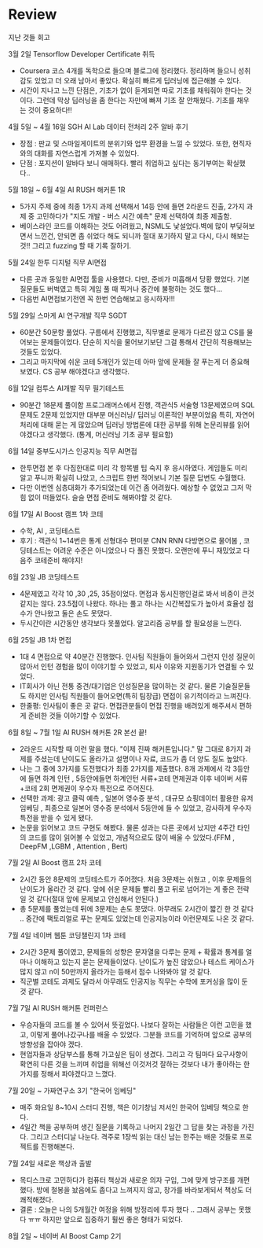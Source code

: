 # Review
지난 것들 회고

3월 2일 Tensorflow Developer Certificate 취득
- Coursera 코스 4개를 독학으로 들으며 블로그에 정리했다. 정리하며 들으니 성취감도 있었고 더 오래 남아서 좋았다. 확실히 빠르게 딥러닝에 접근해볼 수 있다.
- 시간이 지나고 느낀 단점은, 기초가 없이 듣게되면 따로 기초를 채워줘야 한다는 것이다. 그런데 막상 딥러닝을 좀 한다는 자만에 빠져 기초 잘 안채웠다. 기초를 채우는 것이 중요하다!!

4월 5일 ~ 4월 16일 SGH AI Lab 데이터 전처리 2주 알바 후기
- 장점 : 판교 및 스마일게이트의 분위기와 업무 환경을 느낄 수 있었다. 또한, 현직자와의 대화를 자연스럽게 가져볼 수 있었다.
- 단점 : 포지션이 알바다 보니 애매하다. 빨리 취업하고 싶다는 동기부여는 확실했다.. 

5월 18일 ~ 6월 4일 AI RUSH 해커톤 1R 
- 5가지 주제 중에 최종 1가지 과제 선택해서 14등 안에 들면 2라운드 진출, 2가지 과제 중 고민하다가 "지도 개발 - 버스 시간 예측" 문제 선택하여 최종 제출함.
- 베이스라인 코드를 이해하는 것도 어려웠고, NSML도 낯설었다.벽에 많이 부딪혀보면서 느낀건, 안되면 좀 쉬었다 해도 되니까 절대 포기하지 말고 다시, 다시 해보는 것!! 그리고 fuzzing 할 때 기록 잘하기.

5월 24일 한투 디지털 직무 AI면접
- 다른 곳과 동일한 AI면접 툴을 사용했다. 다만, 준비가 미흡해서 당황 했었다. 기본 질문들도 버벅였고 특히 게임 풀 때 찍거나 중간에 불평하는 것도 했다...
- 다음번 AI면접보기전엔 꼭 한번 연습해보고 응시하자!!! 

5월 29일 스마게 AI 연구개발 직무 SGDT 
- 60분간 50문항 풀었다. 구름에서 진행했고, 직무별로 문제가 다르진 않고 CS를 물어보는 문제들이었다. 단순히 지식을 물어보기보단 그걸 통해서 간단히 적용해보는 것들도 있었다. 
- 그리고 마지막에 쉬운 코테 5개인가 있는데 아마 앞에 문제들 잘 푸는게 더 중요해보였다. CS 공부 해야겠다고 생각했다.

6월 12일 컴투스 AI개발 직무 필기테스트 
- 90분간 18문제 풀이함 프로그래머스에서 진행, 객관식5 서술형 13문제였으며 SQL 문제도 2문제 있었지만 대부분 머신러닝/ 딥러닝 이론적인 부분이었음
특히, 자연어처리에 대해 묻는 게 많았으며 딥러닝 방법론에 대한 공부를 위해 논문리뷰를 읽어야겠다고 생각했다. (통계, 머신러닝 기초 공부 필요함)

6월 14일 중부도시가스 인공지능 직무 AI면접
- 한투면접 본 후 다짐한대로 미리 각 항목별 팁 숙지 후 응시하였다. 게임들도 미리 알고 푸니까 확실히 나았고, 스크립트 한번 적어보니 기본 질문 답변도 수월했다.
- 다만 이번엔 심층대화가 추가되었는데 이건 좀 어려웠다. 예상할 수 없었고 그저 막힘 없이 떠들었다. 슬슬 면접 준비도 해봐야할 것 같다.

6월 17일 AI Boost 캠프 1차 코테 
- 수학, AI , 코딩테스트
- 후기 : 객관식 1~14번은 통계 선형대수 편미분 CNN RNN 다방면으로 물어봄 , 코딩테스트는 어려운 수준은 아니었으나 다 풀진 못했다. 오랜만에 푸니 재밌었고 다음주 코테준비 해야지!

6월 23일 JB 코딩테스트
- 4문제였고 각각 10 ,30 ,25, 35점이었다. 면접과 동시진행인걸로 봐서 비중이 큰것같지는 않다. 23.5점이 나왔다. 하나는 풀고 하나는 시간복잡도가 높아서 효율성 점수가 안나왔고 둘은 손도 못댔다.
- 두시간이란 시간동안 생각보다 못풀었다. 알고리즘 공부를 할 필요성을 느낀다.

6월 25일 JB 1차 면접
- 1대 4 면접으로 약 40분간 진행했다. 인사팀 직원들이 들어와서 그런지 인성 질문이 많아서 인턴 경험을 많이 이야기할 수 있었고, 퇴사 이유와 지원동기가 연결될 수 있었다.
- IT회사가 아닌 전통 중견/대기업은 인성질문을 많이하는 것 같다. 물론 기술질문들도 하지만 인사팀 직원들이 들어오면(특히 팀장급) 면접이 유기적이라고 느껴진다. 
- 한줄평: 인사팀이 좋은 곳 같다. 면접관분들이 면접 진행을 배려있게 해주셔서 편하게 준비한 것들 이야기할 수 있었다.

6월 8일 ~ 7월 1일 AI RUSH 해커톤 2R 본선 끝!
- 2라운드 시작할 때 이런 말을 했다. "이제 진짜 해커톤입니다." 말 그대로 8가지 과제를 주셨는데 난이도도 올라가고 설명이나 자료, 코드가 좀 더 양도 질도 높았다.
- 나는 그 중에 3가지를 도전했다가 최종 2가지를 제출했다. 8개 과제에서 각 3등안에 들면 하계 인턴 , 5등안에들면 하계인턴 서류+코테 면제권과 이후 네이버 서류+코테 2회 면제권이 우수자 특전으로 주어진다.
- 선택한 과제: 광고 클릭 예측 , 일본어 영수증 분석 , 대규모 쇼핑데이터 활용한 유저 임베딩 , 최종으로 일본어 영수증 분석에서 5등안에 들 수 있었고, 감사하게 우수자 특전을 받을 수 있게 됐다. 
- 논문을 읽어보고 코드 구현도 해봤다. 물론 성과는 다른 곳에서 났지만 4주간 타인의 코드를 많이 읽어볼 수 있었고, 개념적으로도 많이 배울 수 있었다.(FFM , DeepFM ,LGBM , Attention , Bert)

7월 2일 AI Boost 캠프 2차 코테
- 2시간 동안 8문제의 코딩테스트가 주어졌다. 처음 3문제는 쉬웠고 , 이후 문제들의 난이도가 올라간 것 같다. 앞에 쉬운 문제들 빨리 풀고 뒤로 넘어가는 게 좋은 전략일 것 같다(절대 앞에 문제보고 안심해서 안된다.)
- 총 5문제를 풀었는데 뒤에 3문제는 손도 못댔다. 아무래도 2시간이 짧긴 한 것 같다 .. 중간에 팩토리얼로 푸는 문제도 있었는데 인공지능이라 이런문제도 나온 것 같다.

7월 4일 네이버 웹툰 코딩챌린지 1차 코테
- 2시간 3문제 풀이였고, 문제들의 성향은 문자열을 다루는 문제 + 확률과 통계를 얼마나 이해하고 있는지 묻는 문제들이었다. 난이도가 높진 않았으나 테스트 케이스가 많지 않고 n이 50만까지 올라가는 등해서 점수 나와봐야 알 것 같다.
- 직군별 코테도 과제도 달라서 아무래도 인공지능 직무는 수학에 포커싱을 많이 둔 것 같다.

7월 7일 AI RUSH 해커톤 컨퍼런스
- 우승자들의 코드를 볼 수 있어서 뜻깊었다. 나보다 잘하는 사람들은 이런 고민을 했고, 이렇게 풀어나갔구나를 배울 수 있었다. 그분들 코드를 기억하며 앞으로 공부의 방향성을 잡아야 겠다.
- 현업자들과 상담부스를 통해 가고싶은 팀이 생겼다. 그리고 각 팀마다 요구사항이 확연히 다른 것을 느끼며 취업을 위해선 이것저것 잘하는 것보다 내가 좋아하는 한가지를 정해서 파야겠다고 느꼈다.


7월 20일 ~ 가짜연구소 3기 "한국어 임베딩" 
- 매주 화요일 8~10시 스터디 진행, 책은 이기창님 저서인 한국어 임베딩 책으로 한다.
- 4일간 책을 공부하며 생긴 질문을 기록하고 나머지 2일간 그 답을 찾는 과정을 가진다. 그리고 스터디날 나눈다. 격주로 1장씩 읽는 대신 남는 한주는 배운 것들로 프로젝트를 진행해본다.

7월 24일 새로운 책상과 출발
- 목디스크로 고민하다가 컴퓨터 책상과 새로운 의자 구입, 그에 맞게 방구조를 개편했다. 방에 철봉을 놨음에도 좁다고 느껴지지 않고, 창가를 바라보게되서 책상도 더 쾌적해졌다.
- 결론 : 오늘은 나의 5개월간 여정을 위해 방정리에 투자 했다 .. 그래서 공부는 못했다 ㅠㅠ 하지만 앞으로 집중하기 훨씬 좋은 형태가 되었다. 

8월 2일 ~ 네이버 AI Boost Camp 2기
